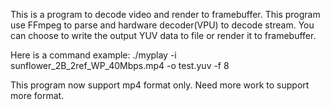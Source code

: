 This is a program to decode video and render to framebuffer.
This program use FFmpeg to parse and hardware decoder(VPU) to decode stream.
You can choose to write the output YUV data to file or render it to framebuffer.

Here is a command example:
./myplay -i sunflower_2B_2ref_WP_40Mbps.mp4 -o test.yuv -f 8

This program now support mp4 format only.
Need more work to support more format.
